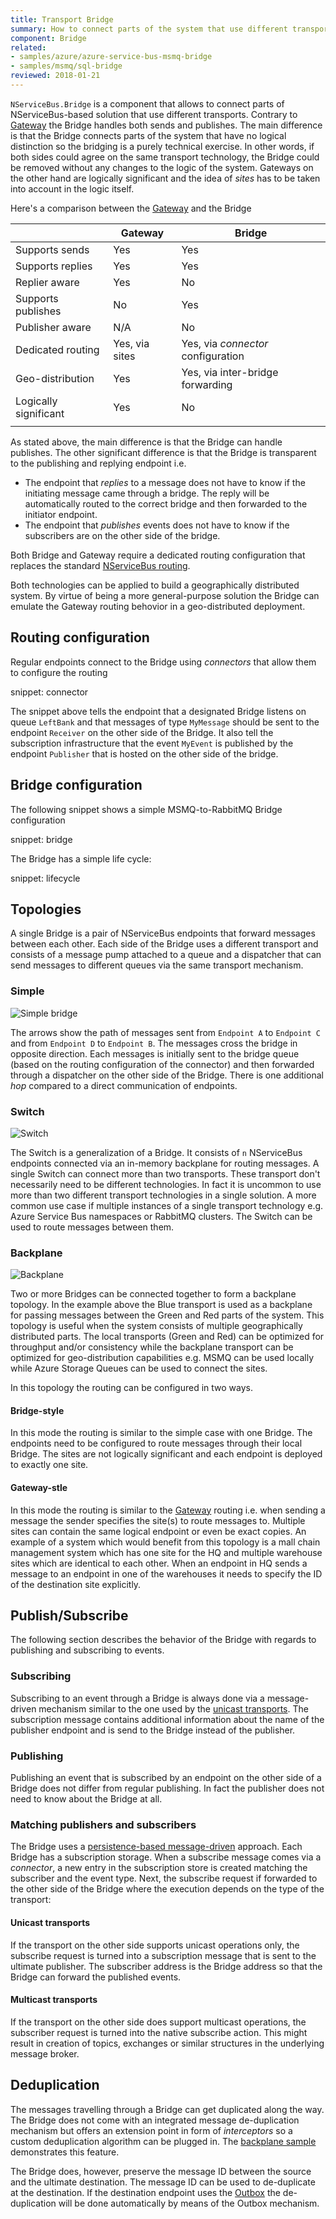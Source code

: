```yaml
---
title: Transport Bridge
summary: How to connect parts of the system that use different transports 
component: Bridge
related:
- samples/azure/azure-service-bus-msmq-bridge
- samples/msmq/sql-bridge
reviewed: 2018-01-21
---
```


`NServiceBus.Bridge` is a component that allows to connect parts of NServiceBus-based solution that use different transports. Contrary to [Gateway](/nservicebus/gateway/) the Bridge handles both sends and publishes. The main difference is that the Bridge connects parts of the system that have no logical distinction so the bridging is a purely technical exercise. In other words, if both sides could agree on the same transport technology, the Bridge could be removed without any changes to the logic of the system. Gateways on the other hand are logically significant and the idea of *sites* has to be taken into account in the logic itself.

Here's a comparison between the [Gateway](/nservicebus/gateway/) and the Bridge

|                       | Gateway          | Bridge                        |
|-----------------------|------------------|-------------------------------|
| Supports sends        | Yes              | Yes                           |
| Supports replies      | Yes              | Yes                           |
| Replier aware         | Yes              | No                            |
| Supports publishes    | No               | Yes                           |
| Publisher aware       | N/A              | No                            |
| Dedicated routing     | Yes, via sites   | Yes, via *connector* configuration |
| Geo-distribution      | Yes              | Yes, via inter-bridge forwarding |
| Logically significant | Yes              | No                            |
|                       |                  |                               |

As stated above, the main difference is that the Bridge can handle publishes. The other significant difference is that the Bridge is transparent to the publishing and replying endpoint i.e. 

 * The endpoint that *replies* to a message does not have to know if the initiating message came through a bridge. The reply will be automatically routed to the correct bridge and then forwarded to the initiator endpoint.
 * The endpoint that *publishes* events does not have to know if the subscribers are on the other side of the bridge.

Both Bridge and Gateway require a dedicated routing configuration that replaces the standard [NServiceBus routing](/nservicebus/messaging/routing.md).

Both technologies can be applied to build a geographically distributed system. By virtue of being a more general-purpose solution the Bridge can emulate the Gateway routing behovior in a geo-distributed deployment.


## Routing configuration

Regular endpoints connect to the Bridge using *connectors* that allow them to configure the routing

snippet: connector

The snippet above tells the endpoint that a designated Bridge listens on queue `LeftBank` and that messages of type `MyMessage` should be sent to the endpoint `Receiver` on the other side of the Bridge. It also tell the subscription infrastructure that the event `MyEvent` is published by the endpoint `Publisher` that is hosted on the other side of the bridge.


## Bridge configuration

The following snippet shows a simple MSMQ-to-RabbitMQ Bridge configuration

snippet: bridge

The Bridge has a simple life cycle:

snippet: lifecycle


## Topologies

A single Bridge is a pair of NServiceBus endpoints that forward messages between each other. Each side of the Bridge uses a different transport and consists of a message pump attached to a queue and a dispatcher that can send messages to different queues via the same transport mechanism.


### Simple

![Simple bridge](simple.svg)

The arrows show the path of messages sent from `Endpoint A` to `Endpoint C` and from `Endpoint D` to `Endpoint B`. The messages cross the bridge in opposite direction. Each messages is initially sent to the bridge queue (based on the routing configuration of the connector) and then forwarded through a dispatcher on the other side of the Bridge. There is one additional *hop* compared to a direct communication of endpoints.


### Switch

![Switch](switch.svg)

The Switch is a generalization of a Bridge. It consists of `n` NServiceBus endpoints connected via an in-memory backplane for routing messages. A single Switch can connect more than two transports. These transport don't necessarily need to be different technologies. In fact it is uncommon to use more than two different transport technologies in a single solution. A more common use case if multiple instances of a single transport technology e.g. Azure Service Bus namespaces or RabbitMQ clusters. The Switch can be used to route messages between them.

### Backplane

![Backplane](backplane.svg)

Two or more Bridges can be connected together to form a backplane topology. In the example above the Blue transport is used as a backplane for passing messages between the Green and Red parts of the system. This topology is useful when the system consists of multiple geographically distributed parts. The local transports (Green and Red) can be optimized for throughput and/or consistency while the backplane transport can be optimized for geo-distribution capabilities e.g. MSMQ can be used locally while Azure Storage Queues can be used to connect the sites.

In this topology the routing can be configured in two ways.

#### Bridge-style

In this mode the routing is similar to the simple case with one Bridge. The endpoints need to be configured to route messages through their local Bridge. The sites are not logically significant and each endpoint is deployed to exactly one site.

#### Gateway-stle

In this mode the routing is similar to the [Gateway](/nservicebus/gateway/) routing i.e. when sending a message the sender specifies the site(s) to route messages to. Multiple sites can contain the same logical endpoint or even be exact copies. An example of a system which would benefit from this topology is a mall chain management system which has one site for the HQ and multiple warehouse sites which are identical to each other. When an endpoint in HQ sends a message to an endpoint in one of the warehouses it needs to specify the ID of the destination site explicitly.
  

## Publish/Subscribe

The following section describes the behavior of the Bridge with regards to publishing and subscribing to events.

### Subscribing

Subscribing to an event through a Bridge is always done via a message-driven mechanism similar to the one used by the [unicast transports](/transports/#types-of-transports-unicast-only-transports). The subscription message contains additional information about the name of the publisher endpoint and is send to the Bridge instead of the publisher.


### Publishing

Publishing an event that is subscribed by an endpoint on the other side of a Bridge does not differ from regular publishing. In fact the publisher does not need to know about the Bridge at all.


### Matching publishers and subscribers

The Bridge uses a [persistence-based message-driven](/nservicebus/messaging/publish-subscribe/#mechanics-persistence-based-message-driven) approach. Each Bridge has a subscription storage. When a subscribe message comes via a *connector*, a new entry in the subscription store is created matching the subscriber and the event type. Next, the subscribe request if forwarded to the other side of the Bridge where the execution depends on the type of the transport:


#### Unicast transports

If the transport on the other side supports unicast operations only, the subscribe request is turned into a subscription message that is sent to the ultimate publisher. The subscriber address is the Bridge address so that the Bridge can forward the published events.


#### Multicast transports

If the transport on the other side does support multicast operations, the subscriber request is turned into the native subscribe action. This might result in creation of topics, exchanges or similar structures in the underlying message broker.


## Deduplication

The messages travelling through a Bridge can get duplicated along the way. The Bridge does not come with an integrated message de-duplication mechanism but offers an extension point in form of *interceptors* so a custom deduplication algorithm can be plugged in. The [backplane sample](/samples/bridge/backplane) demonstrates this feature.

The Bridge does, however, preserve the message ID between the source and the ultimate destination. The message ID can be used to de-duplicate at the destination. If the destination endpoint uses the [Outbox](/nservicebus/outbox/) the de-duplication will be done automatically by means of the Outbox mechanism.
